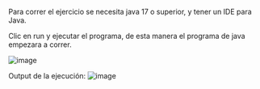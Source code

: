 Para correr el ejercicio se necesita java 17 o superior, y tener un IDE para Java.

Clic en run y ejecutar el programa, de esta manera el programa de java empezara a correr.

![image](https://github.com/user-attachments/assets/7a30b7e1-847e-44fa-ae37-c3af52faa716)


Output de la ejecución:
![image](https://github.com/user-attachments/assets/935b9cd3-0ace-49fa-b74f-01a2aba9c429)
